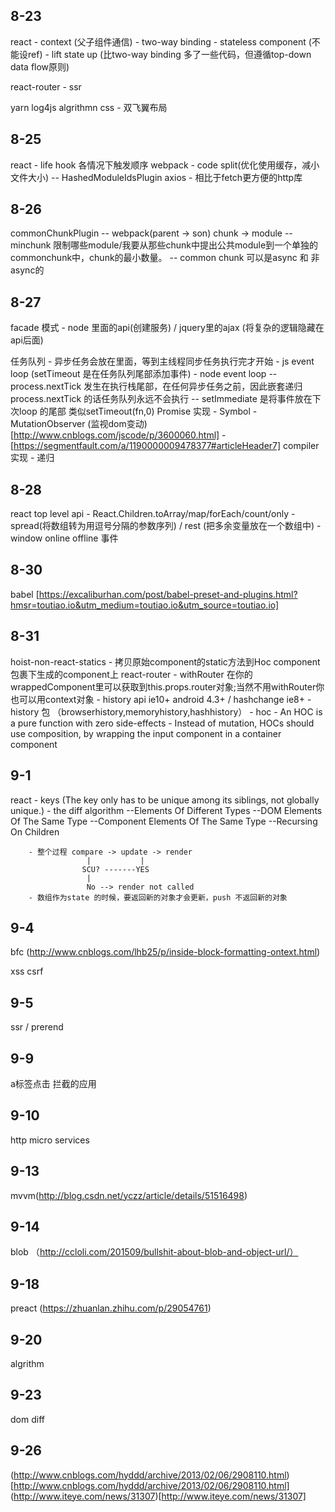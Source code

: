 ## 8-23
react   - context (父子组件通信)
        - two-way binding
        - stateless component (不能设ref)
        - lift state up (比two-way binding 多了一些代码，但遵循top-down data flow原则)

react-router - ssr

yarn
log4js
algrithmn 
css - 双飞翼布局


## 8-25
react  - life hook 各情况下触发顺序
webpack - code split(优化使用缓存，减小文件大小)
         -- HashedModuleIdsPlugin
axios - 相比于fetch更方便的http库

## 8-26
commonChunkPlugin 
                -- webpack(parent -> son)   chunk -> module
                -- minchunk 限制哪些module/我要从那些chunk中提出公共module到一个单独的commonchunk中，chunk的最小数量。 
                -- common chunk 可以是async 和 非 async的
                        

## 8-27
facade 模式 - node 里面的api(创建服务) / jquery里的ajax (将复杂的逻辑隐藏在api后面)

任务队列 - 异步任务会放在里面，等到主线程同步任务执行完才开始
        - js event loop (setTimeout 是在任务队列尾部添加事件)
        - node event loop
                -- process.nextTick 发生在执行栈尾部，在任何异步任务之前，因此嵌套递归process.nextTick 的话任务队列永远不会执行
                -- setImmediate 是将事件放在下次loop 的尾部 类似setTimeout(fn,0)
Promise 实现
        - Symbol
        - MutationObserver (监视dom变动)[http://www.cnblogs.com/jscode/p/3600060.html]
        - [https://segmentfault.com/a/1190000009478377#articleHeader7]
compiler 实现
        - 递归


## 8-28
react top level api
        - React.Children.toArray/map/forEach/count/only
        - spread(将数组转为用逗号分隔的参数序列) / rest (把多余变量放在一个数组中)
        - window online offline 事件

## 8-30
babel [https://excaliburhan.com/post/babel-preset-and-plugins.html?hmsr=toutiao.io&utm_medium=toutiao.io&utm_source=toutiao.io]

## 8-31
hoist-non-react-statics - 拷贝原始component的static方法到Hoc component包裹下生成的component上
react-router 
        - withRouter 在你的wrappedComponent里可以获取到this.props.router对象;当然不用withRouter你也可以用context对象
        - history api ie10+ android 4.3+  / hashchange ie8+
        - history 包 （browserhistory,memoryhistory,hashhistory）
        - hoc
                 - An HOC is a pure function with zero side-effects
                 - Instead of mutation, HOCs should use composition, by wrapping the input component in a container component


## 9-1
react 
        - keys (The key only has to be unique among its siblings, not globally unique.)
        - the diff algorithm
                --Elements Of Different Types
                --DOM Elements Of The Same Type
                --Component Elements Of The Same Type
                --Recursing On Children

        - 整个过程 compare -> update -> render
                     |           |
                    SCU? -------YES
                     |
                     No --> render not called
        - 数组作为state 的时候，要返回新的对象才会更新，push 不返回新的对象


## 9-4
bfc  (http://www.cnblogs.com/lhb25/p/inside-block-formatting-ontext.html)

xss 
csrf 

## 9-5
ssr / prerend

## 9-9
a标签点击 拦截的应用

## 9-10
http micro services

## 9-13
mvvm(http://blog.csdn.net/yczz/article/details/51516498)

## 9-14
blob （http://ccloli.com/201509/bullshit-about-blob-and-object-url/）

## 9-18
preact (https://zhuanlan.zhihu.com/p/29054761)


## 9-20
algrithm

## 9-23
dom diff

## 9-26
(http://www.cnblogs.com/hyddd/archive/2013/02/06/2908110.html)[http://www.cnblogs.com/hyddd/archive/2013/02/06/2908110.html]
(http://www.iteye.com/news/31307)[http://www.iteye.com/news/31307]